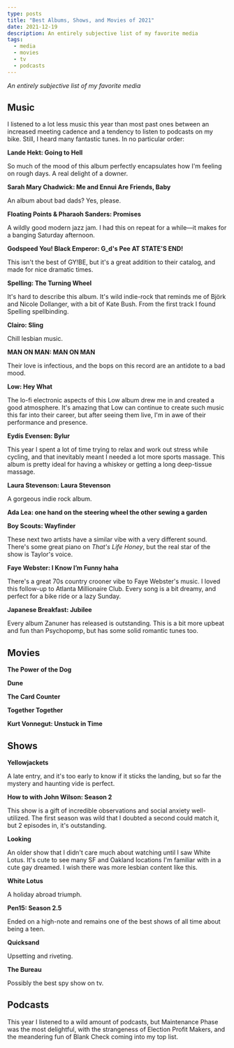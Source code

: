 ```yaml
---
type: posts
title: "Best Albums, Shows, and Movies of 2021"
date: 2021-12-19
description: An entirely subjective list of my favorite media
tags:
  - media
  - movies
  - tv
  - podcasts
---
```


_An entirely subjective list of my favorite media_

## Music

I listened to a lot less music this year than most past ones between an increased meeting cadence and a tendency to listen to podcasts on my bike. Still, I heard many fantastic tunes. In no particular order:

**Lande Hekt: Going to Hell**
  
  So much of the mood of this album perfectly encapsulates how I'm feeling on rough days. A real delight of a downer.

**Sarah Mary Chadwick: Me and Ennui Are Friends, Baby**
  
  An album about bad dads? Yes, please.

**Floating Points & Pharaoh Sanders: Promises**
  
  A wildly good modern jazz jam. I had this on repeat for a while—it makes for a banging Saturday afternoon.

**Godspeed You! Black Emperor: G_d's Pee AT STATE'S END!**
  
  This isn't the best of GY!BE, but it's a great addition to their catalog, and made for nice dramatic times.

**Spelling: The Turning Wheel**
  
  It's hard to describe this album. It's wild indie-rock that reminds me of Björk and Nicole Dollanger, with a bit of Kate Bush. From the first track I found Spelling spellbinding.

**Clairo: Sling**
  
  Chill lesbian music.

**MAN ON MAN: MAN ON MAN**
  
  Their love is infectious, and the bops on this record are an antidote to a bad mood.

**Low: Hey What**
  
  The lo-fi electronic aspects of this Low album drew me in and created a good atmosphere. It's amazing that Low can continue to create such music this far into their career, but after seeing them live, I'm in awe of their performance and presence.

**Eydís Evensen: Bylur**

  This year I spent a lot of time trying to relax and work out stress while cycling, and that inevitably meant I needed a lot more sports massage. This album is pretty ideal for having a whiskey or getting a long deep-tissue massage.
  
**Laura Stevenson: Laura Stevenson**

A gorgeous indie rock album.
  
**Ada Lea: one hand on the steering wheel the other sewing a garden**
  
**Boy Scouts: Wayfinder**

These next two artists have a similar vibe with a very different sound. There's some great piano on _That's Life Honey_, but the real star of the show is Taylor's voice.

**Faye Webster: I Know I’m Funny haha**

There's a great 70s country crooner vibe to Faye Webster's music. I loved this follow-up to Atlanta Millionaire Club. Every song is a bit dreamy, and perfect for a bike ride or a lazy Sunday.

**Japanese Breakfast: Jubilee**

Every album Zanuner has released is outstanding. This is a bit more upbeat and fun than Psychopomp, but has some solid romantic tunes too.

## Movies

**The Power of the Dog**

**Dune**

**The Card Counter**

**Together Together**

**Kurt Vonnegut: Unstuck in Time**

## Shows

**Yellowjackets**

A late entry, and it's too early to know if it sticks the landing, but so far the mystery and haunting vide is perfect.

**How to with John Wilson: Season 2**

This show is a gift of incredible observations and social anxiety well-utilized. The first season was wild that I doubted a second could match it, but 2 episodes in, it's outstanding.

**Looking**

An older show that I didn't care much about watching until I saw White Lotus. It's cute to see many SF and Oakland locations I'm familiar with in a cute gay dreamed. I wish there was more lesbian content like this.

**White Lotus**

A holiday abroad triumph.

**Pen15: Season 2.5**

Ended on a high-note and remains one of the best shows of all time about being a teen.

**Quicksand**

Upsetting and riveting.

**The Bureau**

Possibly the best spy show on tv.

## Podcasts

This year I listened to a wild amount of podcasts, but Maintenance Phase was the most delightful, with the strangeness of Election Profit Makers, and the meandering fun of Blank Check coming into my top list.